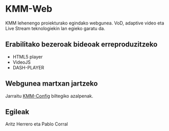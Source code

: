 # KMM-Web
KMM lehenengo proiekturako egindako webgunea. VoD, adaptive video eta Live Stream teknologiekin lan egieko garatu da. 

## Erabilitako bezeroak bideoak erreproduzitzeko
* HTML5 player
* VideoJS
* DASH-PLAYER

## Webgunea martxan jartzeko
Jarraitu [KMM-Config](https://github.com/Aritzherrero4/KMM-config) biltegiko azalpenak.

## Egileak
Aritz Herrero eta Pablo Corral
